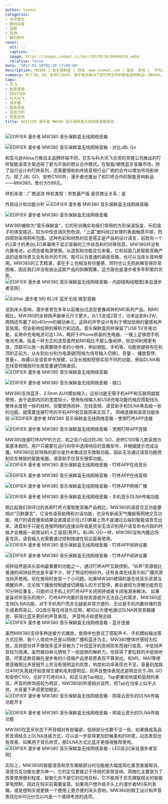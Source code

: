 ```yaml
---
author: Soomal
categories:
- 测评报告
- 数码设备
- 音箱
- 音频
- 数码附件
cover:
  alt: ''
  caption: ''
  image: https://images.soomal.cc/doc/20170110/00066016.webp
  relative: false
date: '2017-01-10T02:39:17+08:00'
description: MW380 | 音乐保鲜盒 | 源自：www.soomal.com | 版权：原创 |  平均/总评分：08.00/40
summary: 除了JBL GO、安桥C100外，漫步者也推出了和叮咚合作的智能音响新品――MW380，售价为599元。MW380被称为“音乐保鲜盒”，“上盖”塑料经过处理的表面触感平顺，而四周则采用网布包围，这种色彩和材质的反差感正是产品的设计语言。
tags:
- 讯飞
- 智能音箱
- EDIFIER
- 科大讯飞
- 漫步者
- 智能语音
- 语音识别
- 智能音响
title: EDIFIER 漫步者 MW380 音乐保鲜盒无线网络音箱体验
---
```


![EDIFIER 漫步者 MW380 音乐保鲜盒无线网络音箱](https://images.soomal.cc/doc/20170110/00066001_01.webp)



![EDIFIER 漫步者 MW380 音乐保鲜盒无线网络音箱 - 对比JBL Go](https://images.soomal.cc/doc/20170110/00066002_01.webp)



和亚马逊Alexa力推自主品牌终端不同，京东与科大讯飞合资的灵隆公司推出的叮咚智能语音方案选择了更为开放的商业合作模式，在智能/便携蓝牙音箱市场，除了自行设计的叮咚系列，还需要借助和传统音频行业厂商的合作以增加市场影响力。除了JBL GO、安桥C100外，漫步者也推出了和叮咚合作的智能音响新品――MW380，售价为599元。



样机来源：厂商送测
样机类型：市售量产版
是否商业关系：是

外观设计和功能分析
![EDIFIER 漫步者 MW380 音乐保鲜盒无线网络音箱](https://images.soomal.cc/doc/20170110/00065995_01.webp)




![EDIFIER 漫步者 MW380 音乐保鲜盒无线网络音箱](https://images.soomal.cc/doc/20170110/00065996_01.webp)




MW380被称为“音乐保鲜盒”，它的形状确实和我们常用的方形保温饭盒、乐扣盒子的体型接近。较为中性低调灰色色调，“上盖”塑料经过处理的表面触感平顺，而四周则采用网布包围，这种色彩和材质的反差感正是产品的设计语言，前脸有一个约2英寸的黑白LED屏幕用于显示音箱的工作状态和时间等信息。MW380并没有内置电池，必须连接电源使用。从造型和功能定位来看，它和前面几款智能音箱产品的适用场景又会有些许的不同，既可以当普通的桌面音箱，也可以当床头音响使用。MW380的工艺精湛，拿在手上也相当有份量感，同时也让无损拆解变得异常困难，因此我们并没有放出这款产品的拆解图集，这方面也是漫步者多年积累的优势。
![EDIFIER 漫步者 MW380 音乐保鲜盒无线网络音箱 - 内部结构线框图[来自漫步者官网]](https://images.soomal.cc/doc/20170110/00066004.webp)




![Edifier 漫步者 M0 BLUE 蓝牙无线 微型音箱](https://images.soomal.cc/doc/20111211/00015391_01.webp)




谈到床头音响，漫步者曾在多年以前推出过造型更像闹钟的M0系列产品。和M0相比，MW380的全频扬声器单元尺寸更大，从1.5变成2英寸，功率达到8x2W，两侧还布置了40x80mm的被动单元，这样的声学设计有利于增加低频的量感和声音氛围，但会影响低频的解析力和动态。音乐保鲜盒同样保留了USB 5V充电功能，实用中充电电流可达1.3A，略好于iPhone原装的充电器，一晚上足够把手机电池充满。饭盒一样方正的造型虽然和M0相比不那么像闹钟，但空间利用更有效，顶部可以放一些需要随手拿的小物件，例如钥匙、手机等。功能按键排布在机顶的正前方，从左到右分别为电源键[短按为信号输入切换]、音量-、播放暂停、音量+、收藏以及语音命令按键，以及长按和短按实现不同的功能，例如DLNA和在线音频播放时长按音量键切换曲目。
![EDIFIER 漫步者 MW380 音乐保鲜盒无线网络音箱](https://images.soomal.cc/doc/20170110/00065997_01.webp)




![EDIFIER 漫步者 MW380 音乐保鲜盒无线网络音箱 - 接口](https://images.soomal.cc/doc/20170110/00065998_01.webp)




MW380支持蓝牙、3.5mm AUX模拟输入，这些功能无需手机APP和互联网就能使用，由于底部内凹的宽度较小，使用有线输入和USB充电功能的候应搭配线头整体长度短一些的线材。但要使用闹钟、在线音频、语音助手和DLNA等高级一些的功能，就需要连接叮咚的手机APP和互联网来实现了。
网络连接和语音功能体验
![EDIFIER 漫步者 MW380 音乐保鲜盒无线网络音箱 - 使用叮咚APP连接](https://images.soomal.cc/doc/20170110/00066006_01.webp)




![EDIFIER 漫步者 MW380 音乐保鲜盒无线网络音箱 - 使用叮咚APP连接](https://images.soomal.cc/doc/20170110/00066007_01.webp)




MW380连接叮咚APP的方式，和之前介绍过的JBL GO、安桥C100等几款采用方案基本相同。用户只需要在运行向导中选择响应的音箱型号，并根据提示完成设置。MW380比较特殊的部分是并未集成京东微联功能，因此无法通过语音功能控制京东微联的智能电器，语音助手仅音乐搜索功能。
![EDIFIER 漫步者 MW380 音乐保鲜盒无线网络音箱 - 叮咚APP在线音乐](https://images.soomal.cc/doc/20170110/00066010_01.webp)




![EDIFIER 漫步者 MW380 音乐保鲜盒无线网络音箱 - 叮咚APP在线音频](https://images.soomal.cc/doc/20170110/00066011_01.webp)




![EDIFIER 漫步者 MW380 音乐保鲜盒无线网络音箱 - 叮咚APP网络广播](https://images.soomal.cc/doc/20170110/00066012_01.webp)




![EDIFIER 漫步者 MW380 音乐保鲜盒无线网络音箱 - 手机音乐DLNA传输功能](https://images.soomal.cc/doc/20170110/00066013_01.webp)




相比起我们测评过的各款叮咚方案智能音箱产品相比，MW380的语音交互功能要相对“沉默寡言”，它没有语音助理和对话功能，也没有新闻天气播报等网络交互功能，用户的语音搜索结果会直接显示在LED屏幕上而不是通过云端的智能语音念出来，语音助手只是在连接网络的连接向导或是完全无法识别用户语音命令内容的时候才会播报一段预设的人工语音[男声]。和JBL GO一样，MW380没有内置远场麦克风，语音输入也需要通过控制按键在较近距离使用。
![EDIFIER 漫步者 MW380 音乐保鲜盒无线网络音箱 - 叮咚APP闹钟设置](https://images.soomal.cc/doc/20170110/00066008_01.webp)




![EDIFIER 漫步者 MW380 音乐保鲜盒无线网络音箱 - 叮咚APP闹钟设置](https://images.soomal.cc/doc/20170110/00066009_01.webp)




闹钟自然是床头音响最重要的功能之一，通过叮咚APP互联控制，“铃声”资源相比普通的闹钟自然也是丰富不少，除了预设的响铃外，还有各类在线音乐和广播资源当铃声使用。但在使用时发现一个小问题，如果MW380使用的是在线音乐资源当唤醒铃声，无论按下播放控制键或切换输入的方式暂停，都会被视为贪睡功能而在10分钟后重复，只能听过手机上的叮咚APP关闭闹钟或者关闭电源来解决。
如果是喜欢听音乐的用户，叮咚APP内置的音频资源或许无法自己的需求，MW380还支持DLNA功能，对于手机用户而言无疑是非常方便的，无论是手机内置存储的音乐或者网易云、QQ音乐等在线音乐应用，都可以方便地通过DLNA转至音箱播放，获得比蓝牙更好的声音表现。
声音特点和使用总结
![EDIFIER 漫步者 MW380 音乐保鲜盒无线网络音箱 - 蓝牙连接](https://images.soomal.cc/doc/20170110/00066005_01.webp)




虽然MW380支持多种连接方式播放，使用中也尝试了搭配声卡、手机模拟输出等方式应用，我个人体验中还是以网络广播和蓝牙为主。MW380整体听感较为松弛，高频部分并不像很多蓝牙音箱为了补偿蓝牙的高频损失而强行拔高，中低频声音较为饱满，虽然被动单元牺牲了一些低频的解析力，但获得了更松软的中低频听感，尽管这款音箱在漫步者的小音箱产品里音质表现不算突出，和M5、MA1等便携音箱相比声音细节上并没有很明显的优势，响度和功率表现也不足，音量刻度超过40时失真就开始变得生硬和毛刺感明显。但声音整体表现还是明显优于JBL GO和安桥C100，也好于叮咚的A3。和亚马逊Tap相比，Tap更重视响度和低频的表现，声音的修饰感较为明显，MW380的听感相对自然，但Tap在功率上似乎占优，大音量下声音更加稳定。
![EDIFIER 漫步者 MW380 音乐保鲜盒无线网络音箱 - 网易云音乐的DLNA传输功能开关](https://images.soomal.cc/doc/20170110/00066014_01.webp)




![EDIFIER 漫步者 MW380 音乐保鲜盒无线网络音箱 - 网易云音乐的DLNA传输功能](https://images.soomal.cc/doc/20170110/00066015_01.webp)




MW380在蓝牙状态下声音相对有些偏紧，低频部分也要干涩一些，如果换成高品质音源结合上DLNA连接方式，可以进一步获得更加舒展柔和的听感，动态表现也有改善。如果用于音乐欣赏，那DLNA方式比蓝牙更值得推荐使用。
![EDIFIER 漫步者 MW380 音乐保鲜盒无线网络音箱 - LED显示[来自漫步者官网]](https://images.soomal.cc/doc/20170110/00066003.webp)




实际上，MW380的智能语音和京东微联部分的功能被大幅度简化甚至直接取消，语音交互功能也更为单一，它的定位更接近于传统的家居音响，网络化主要是为了改善使用便利程度，智能化并不是它的应用目标，它不能用于京东微联相关的智能家电控制，因此在购买前需要留意。如果用户想升级手头上的漫步者M0系列音箱，或是想购买或更换一个使用上更方便的床头音响，MW380的做工设计和声音表现在600元价位以内是一个值得考虑的选项。